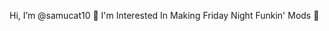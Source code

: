 Hi, I’m @samucat10 👋
I'm Interested In Making Friday Night Funkin' Mods 👀


<!---
samucat10/samucat10 is a ✨ special ✨ repository because its `README.md` (this file) appears on your GitHub profile.
You can click the Preview link to take a look at your changes.
--->
